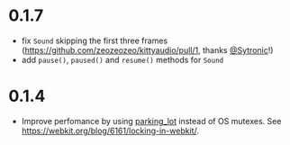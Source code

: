 # 0.1.7

- fix `Sound` skipping the first three frames (https://github.com/zeozeozeo/kittyaudio/pull/1, thanks [@Sytronic](https://github.com/Sytronik)!)
- add `pause()`, `paused()` and `resume()` methods for `Sound`

# 0.1.4

- Improve perfomance by using [parking_lot](https://github.com/Amanieu/parking_lot) instead of OS mutexes. See https://webkit.org/blog/6161/locking-in-webkit/.
